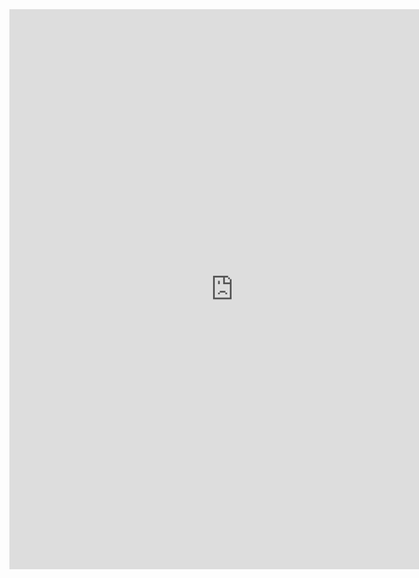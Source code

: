 <embed src="https://github.com/mxlowe/CV/blob/master/MatthewXLowe_CV.pdf" width="800px" height="1000px" />
